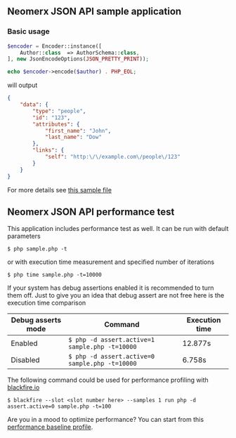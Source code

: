 ## Neomerx JSON API sample application

### Basic usage

```php
$encoder = Encoder::instance([
    Author::class  => AuthorSchema::class,
], new JsonEncodeOptions(JSON_PRETTY_PRINT));

echo $encoder->encode($author) . PHP_EOL;
```

will output

```json
{
    "data": {
        "type": "people",
        "id": "123",
        "attributes": {
            "first_name": "John",
            "last_name": "Dow"
        },
        "links": {
            "self": "http:\/\/example.com\/people\/123"
        }
    }
}
```

For more details see [this sample file](sample.php)

## Neomerx JSON API performance test

This application includes performance test as well. It can be run with default parameters

```
$ php sample.php -t
```

or with execution time measurement and specified number of iterations

```
$ php time sample.php -t=10000
```

If your system has debug assertions enabled it is recommended to turn them off. Just to give you an idea that debug assert are not free here is the execution time comparison

|Debug asserts mode   |Command                                           |Execution time|
|---------------------|--------------------------------------------------|--------------|
|Enabled              |```$ php -d assert.active=1 sample.php -t=10000```|12.877s       |
|Disabled             |```$ php -d assert.active=0 sample.php -t=10000```|6.758s        |

The following command could be used for performance profiling with [blackfire.io](https://blackfire.io/)

```
$ blackfire --slot <slot number here> --samples 1 run php -d assert.active=0 sample.php -t=100
```

Are you in a mood to optimize performance? You can start from this [performance baseline profile](https://blackfire.io/profiles/62063105-9033-498a-b14d-00c6facf68fd/graph).
